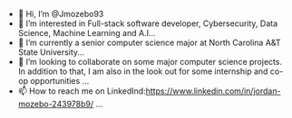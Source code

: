 - 👋 Hi, I’m @Jmozebo93
- 👀 I’m interested in Full-stack software developer, Cybersecurity, Data Science, Machine Learning and A.I...
- 🌱 I’m currently a senior computer science major at North Carolina A&T State University...
- 💞️ I’m looking to collaborate on some major computer science projects. In addition to that, I am also in the look out for some internship and co-op opportunities ...
- 📫 How to reach me on LinkedInd:https://www.linkedin.com/in/jordan-mozebo-243978b9/ ...


